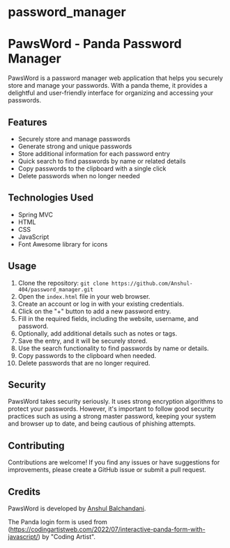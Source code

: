# password_manager

# PawsWord - Panda Password Manager

PawsWord is a password manager web application that helps you securely store and manage your passwords. With a panda theme, it provides a delightful and user-friendly interface for organizing and accessing your passwords.

## Features

- Securely store and manage passwords
- Generate strong and unique passwords
- Store additional information for each password entry
- Quick search to find passwords by name or related details
- Copy passwords to the clipboard with a single click
- Delete passwords when no longer needed

## Technologies Used

- Spring MVC
- HTML
- CSS
- JavaScript
- Font Awesome library for icons

## Usage

1. Clone the repository: `git clone https://github.com/Anshul-404/password_manager.git`
2. Open the `index.html` file in your web browser.
3. Create an account or log in with your existing credentials.
4. Click on the "+" button to add a new password entry.
5. Fill in the required fields, including the website, username, and password.
6. Optionally, add additional details such as notes or tags.
7. Save the entry, and it will be securely stored.
8. Use the search functionality to find passwords by name or details.
9. Copy passwords to the clipboard when needed.
10. Delete passwords that are no longer required.

## Security

PawsWord takes security seriously. It uses strong encryption algorithms to protect your passwords. However, it's important to follow good security practices such as using a strong master password, keeping your system and browser up to date, and being cautious of phishing attempts.

## Contributing

Contributions are welcome! If you find any issues or have suggestions for improvements, please create a GitHub issue or submit a pull request.

## Credits

PawsWord is developed by [Anshul Balchandani](https://github.com/Anshul-404).

The Panda login form is used from (https://codingartistweb.com/2022/07/interactive-panda-form-with-javascript/) by "Coding Artist".
